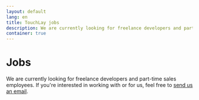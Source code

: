 ```yaml
---
layout: default
lang: en
title: TouchLay jobs
description: We are currently looking for freelance developers and part-time sales employees.
container: true
---
```


# Jobs

We are currently looking for freelance developers and part-time sales employees. If you're interested in working with or
for us, feel free to [send us an email](mailto:hello@touchlay.com).
